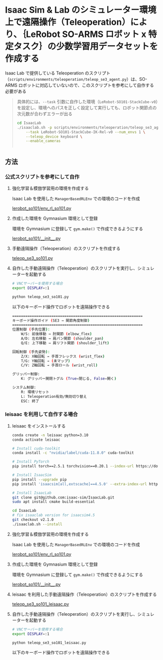 # Isaac Sim & Lab のシミュレーター環境上で遠隔操作（Teleoperation）により、｛LeRobot SO-ARMS ロボット x 特定タスク｝の少数学習用データセットを作成する


Isaac Lab で提供している Teleoperation のスクリプト（`scripts/environments/teleoperation/teleop_se3_agent.py`）は、SO-ARMS ロボットに対応していないので、このスクリプトを参考にして自作する必要がある

> 具体的には、`--task` 引数に自作した環境（`LeRobot-SO101-StackCube-v0`）を設定し、環境へのパスを正しく設定して実行しても、ロボット関節点の次元数が合わずエラーが出る
> ```bash
> cd IsaacLab
> ./isaaclab.sh -p scripts/environments/teleoperation/teleop_se3_agent.py \
>     --task LeRobot-SO101-StackCube-IK-Rel-v0 --num_envs 1 \
>     --teleop_device keyboard \
>     --enable_cameras
> ```
> ```bash
> ```

## 方法

### 公式スクリプトを参考にして自作

1. 強化学習＆模倣学習用の環境を作成する

    Isaac Lab を使用した `ManagerBasedRLEnv` での環境のコードを作成

    [lerobot_so101/env_rl_so101.py](lerobot_so101/env_rl_so101.py)

1. 作成した環境を Gymnasium 環境として登録

    環境を Gymnasium に登録して `gym.make()` で作成できるようにする

    [lerobot_so101/\_\_init\_\_.py](lerobot_so101/__init__.py)

1. 手動遠隔操作（Teleoperation）のスクリプトを作成する

    [teleop_se3_so101.py](teleop_se3_so101.py)

1. 自作した手動遠隔操作（Teleoperation）のスクリプトを実行し、シミュレーターを起動する

    ```bash
    # VNCサーバーを使用する場合
    export DISPLAY=:1

    python teleop_se3_so101.py
    ```

    以下のキーボード操作でロボットを遠隔操作できる

    ```bash
    ============================================================
    キーボード操作ガイド (SE3 → 関節角度制御)
    ============================================================
    位置制御 (手先位置):
        W/S: 前後移動 → 肘関節 (elbow_flex)
        A/D: 左右移動 → 肩パン関節 (shoulder_pan)
        Q/E: 上下移動 → 肩リフト関節 (shoulder_lift)

    回転制御 (手先姿勢):
        Z/X: X軸回転 → 手首フレックス (wrist_flex)
        T/G: Y軸回転 → (未マップ)
        C/V: Z軸回転 → 手首ロール (wrist_roll)

    グリッパー制御:
        K: グリッパー開閉トグル (True=閉じる, False=開く)

    システム制御:
        R: 環境リセット
        L: Teleoperation有効/無効切り替え
        ESC: 終了
    ```

### leisaac を利用して自作する場合


1. leisaac をインストールする
    ```bash
    conda create -n leisaac python=3.10
    conda activate leisaac

    # Install cuda-toolkit
    conda install -c "nvidia/label/cuda-11.8.0" cuda-toolkit

    # Install PyTorch
    pip install torch==2.5.1 torchvision==0.20.1 --index-url https://download.pytorch.org/whl/cu118

    # Install IsaacSim
    pip install --upgrade pip
    pip install 'isaacsim[all,extscache]==4.5.0' --extra-index-url https://pypi.nvidia.com

    # Install IsaacLab
    git clone git@github.com:isaac-sim/IsaacLab.git
    sudo apt install cmake build-essential

    cd IsaacLab
    # fix isaaclab version for isaacsim4.5
    git checkout v2.1.0
    ./isaaclab.sh --install
    ```

1. 強化学習＆模倣学習用の環境を作成する

    Isaac Lab を使用した `ManagerBasedRLEnv` での環境のコードを作成

    [lerobot_so101/env_rl_so101.py](lerobot_so101/env_rl_so101.py)

1. 作成した環境を Gymnasium 環境として登録

    環境を Gymnasium に登録して `gym.make()` で作成できるようにする

    [lerobot_so101/\_\_init\_\_.py](lerobot_so101/__init__.py)

1. leisaac を利用した手動遠隔操作（Teleoperation）のスクリプトを作成する

    [teleop_se3_so101_leisaac.py](teleop_se3_so101_leisaac.py)


1. 自作した手動遠隔操作（Teleoperation）のスクリプトを実行し、シミュレーターを起動する

    ```bash
    # VNCサーバーを使用する場合
    export DISPLAY=:1

    python teleop_se3_so101_leisaac.py
    ```

    以下のキーボード操作でロボットを遠隔操作できる

    ```bash
    ```
